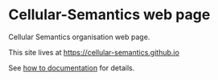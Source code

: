 # Cellular-Semantics web page

Cellular Semantics organisation web page.

This site lives at https://cellular-semantics.github.io

See [how to documentation](/Users/hk9/workspaces/workspace1/Cellular-Semantics.github.io/content/how_to_md) for details.
